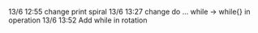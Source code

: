 13/6 12:55 change print spiral
13/6 13:27 change do ... while -> while{} in operation
13/6 13:52 Add while in rotation
